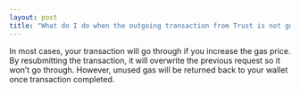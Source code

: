 ```yaml
---
layout: post
title: "What do I do when the outgoing transaction from Trust is not going through or stuck?"
---
```


In most cases, your transaction will go through if you increase the gas price. By resubmitting the transaction, it will overwrite the previous request so it won’t go through. However, unused gas will be returned back to your wallet once transaction completed.